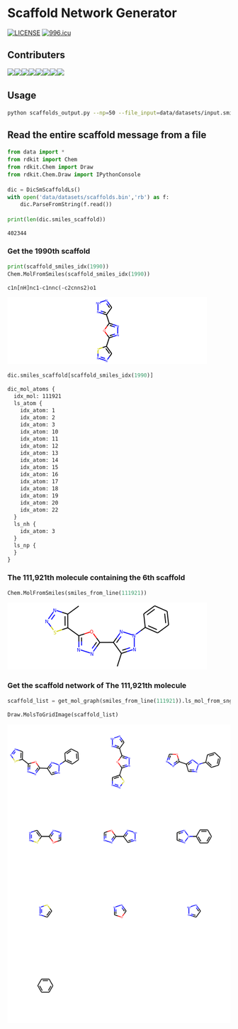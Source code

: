 

# Scaffold Network Generator

[![LICENSE](https://img.shields.io/badge/license-NPL%20(The%20996%20Prohibited%20License)-blue.svg)](https://github.com/996icu/996.ICU/blob/master/LICENSE)
<a href="https://996.icu"><img src="https://img.shields.io/badge/link-996.icu-red.svg" alt="996.icu"></a>

## Contributers
[![](https://sourcerer.io/fame/jach4/jach4/scaffold_network_generator/images/0)](https://sourcerer.io/fame/jach4/jach4/scaffold_network_generator/links/0)[![](https://sourcerer.io/fame/jach4/jach4/scaffold_network_generator/images/1)](https://sourcerer.io/fame/jach4/jach4/scaffold_network_generator/links/1)[![](https://sourcerer.io/fame/jach4/jach4/scaffold_network_generator/images/2)](https://sourcerer.io/fame/jach4/jach4/scaffold_network_generator/links/2)[![](https://sourcerer.io/fame/jach4/jach4/scaffold_network_generator/images/3)](https://sourcerer.io/fame/jach4/jach4/scaffold_network_generator/links/3)[![](https://sourcerer.io/fame/jach4/jach4/scaffold_network_generator/images/4)](https://sourcerer.io/fame/jach4/jach4/scaffold_network_generator/links/4)[![](https://sourcerer.io/fame/jach4/jach4/scaffold_network_generator/images/5)](https://sourcerer.io/fame/jach4/jach4/scaffold_network_generator/links/5)[![](https://sourcerer.io/fame/jach4/jach4/scaffold_network_generator/images/6)](https://sourcerer.io/fame/jach4/jach4/scaffold_network_generator/links/6)[![](https://sourcerer.io/fame/jach4/jach4/scaffold_network_generator/images/7)](https://sourcerer.io/fame/jach4/jach4/scaffold_network_generator/links/7)
## Usage
```bash
python scaffolds_output.py --np=50 --file_input=data/datasets/input.smi --scaffolds_output=data/datasets/scaffolds.smi --file_output=data/datasets/scaffolds.bin 
```
## Read the entire scaffold message from a file


```python
from data import *
from rdkit import Chem
from rdkit.Chem import Draw
from rdkit.Chem.Draw import IPythonConsole

dic = DicSmScaffoldLs()
with open('data/datasets/scaffolds.bin','rb') as f:
    dic.ParseFromString(f.read())
    
print(len(dic.smiles_scaffold))
```

    402344


### Get the 1990th scaffold


```python
print(scaffold_smiles_idx(1990))
Chem.MolFromSmiles(scaffold_smiles_idx(1990))
```

    c1n[nH]nc1-c1nnc(-c2cnns2)o1





![png](images/output_3_1.png)




```python
dic.smiles_scaffold[scaffold_smiles_idx(1990)]
```




    dic_mol_atoms {
      idx_mol: 111921
      ls_atom {
        idx_atom: 1
        idx_atom: 2
        idx_atom: 3
        idx_atom: 10
        idx_atom: 11
        idx_atom: 12
        idx_atom: 13
        idx_atom: 14
        idx_atom: 15
        idx_atom: 16
        idx_atom: 17
        idx_atom: 18
        idx_atom: 19
        idx_atom: 20
        idx_atom: 22
      }
      ls_nh {
        idx_atom: 3
      }
      ls_np {
      }
    }



### The 111,921th molecule containing the 6th scaffold


```python
Chem.MolFromSmiles(smiles_from_line(111921))
```




![png](images/output_6_0.png)



### Get the scaffold network of The 111,921th molecule


```python
scaffold_list = get_mol_graph(smiles_from_line(111921)).ls_mol_from_sng_u()
```


```python
Draw.MolsToGridImage(scaffold_list)
```




![png](images/output_9_0.png)


